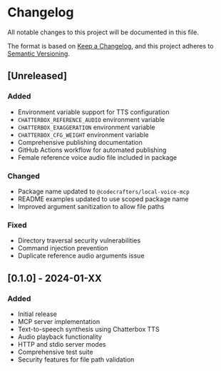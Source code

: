 # Changelog

All notable changes to this project will be documented in this file.

The format is based on [Keep a Changelog](https://keepachangelog.com/en/1.0.0/),
and this project adheres to [Semantic Versioning](https://semver.org/spec/v2.0.0.html).

## [Unreleased]

### Added
- Environment variable support for TTS configuration
- `CHATTERBOX_REFERENCE_AUDIO` environment variable
- `CHATTERBOX_EXAGGERATION` environment variable  
- `CHATTERBOX_CFG_WEIGHT` environment variable
- Comprehensive publishing documentation
- GitHub Actions workflow for automated publishing
- Female reference voice audio file included in package

### Changed
- Package name updated to `@codecrafters/local-voice-mcp`
- README examples updated to use scoped package name
- Improved argument sanitization to allow file paths

### Fixed
- Directory traversal security vulnerabilities
- Command injection prevention
- Duplicate reference audio arguments issue

## [0.1.0] - 2024-01-XX

### Added
- Initial release
- MCP server implementation
- Text-to-speech synthesis using Chatterbox TTS
- Audio playback functionality
- HTTP and stdio server modes
- Comprehensive test suite
- Security features for file path validation
